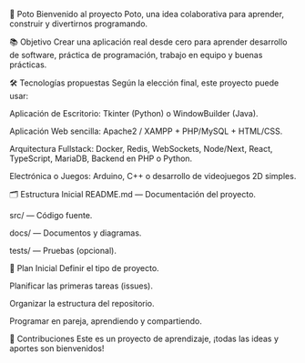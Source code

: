 🧪 Poto
Bienvenido al proyecto Poto, una idea colaborativa para aprender, construir y divertirnos programando.

📚 Objetivo
Crear una aplicación real desde cero para aprender desarrollo de software, práctica de programación, trabajo en equipo y buenas prácticas.

🛠️ Tecnologías propuestas
Según la elección final, este proyecto puede usar:

Aplicación de Escritorio: Tkinter (Python) o WindowBuilder (Java).

Aplicación Web sencilla: Apache2 / XAMPP + PHP/MySQL + HTML/CSS.

Arquitectura Fullstack: Docker, Redis, WebSockets, Node/Next, React, TypeScript, MariaDB, Backend en PHP o Python.

Electrónica o Juegos: Arduino, C++ o desarrollo de videojuegos 2D simples.

🗂️ Estructura Inicial
README.md — Documentación del proyecto.

src/ — Código fuente.

docs/ — Documentos y diagramas.

tests/ — Pruebas (opcional).

📅 Plan Inicial
Definir el tipo de proyecto.

Planificar las primeras tareas (issues).

Organizar la estructura del repositorio.

Programar en pareja, aprendiendo y compartiendo.

🤝 Contribuciones
Este es un proyecto de aprendizaje, ¡todas las ideas y aportes son bienvenidos!
